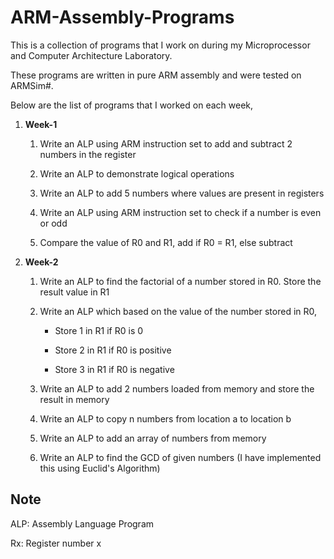 # ARM-Assembly-Programs

This is a collection of programs that I work on during my Microprocessor and Computer Architecture Laboratory.

These programs are written in pure ARM assembly and were tested on ARMSim#.

Below are the list of programs that I worked on each week,

1. **Week-1**

   1.  Write an ALP using ARM instruction set to add and subtract 2 numbers in the register

   2. Write an ALP to demonstrate logical operations

   3. Write an ALP to add 5 numbers where values are present in registers

   4. Write an ALP using ARM instruction set to check if a number is even or odd

   5. Compare the value of R0 and R1, add if R0 = R1, else subtract

      


2. **Week-2**


   1. Write an ALP to find the factorial of a number stored in R0. Store the result value in R1

   2. Write an ALP which based on the value of the number stored in R0,

      * Store 1 in R1 if R0 is 0

      * Store 2 in R1 if R0 is positive

      * Store 3 in R1 if R0 is negative

   3. Write an ALP to add 2 numbers loaded from memory and store the result in memory

   4. Write an ALP to copy n numbers from location a to location b

   5. Write an ALP to add an array of numbers from memory

   6. Write an ALP to find the GCD of given numbers (I have implemented this using Euclid's Algorithm)



## Note

ALP: Assembly Language Program

Rx: Register number x
